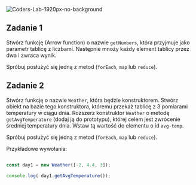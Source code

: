 ![Coders-Lab-1920px-no-background](https://user-images.githubusercontent.com/152855/73064373-5ed69780-3ea1-11ea-8a71-3d370a5e7dd8.png)


## Zadanie 1

Stwórz funkcję (Arrow function) o nazwie ```getNumbers```, która przyjmuje jako parametr tablicę z liczbami. Następnie mnoży każdy element tablicy przez dwa i zwraca wynik.

Spróbuj posłużyć się jedną z metod (```forEach```, ```map``` lub ```reduce```).


## Zadanie 2

Stwórz funkcję o nazwie ```Weather```, która będzie konstruktorem.  Stwórz obiekt na bazie tego konstruktora, któremu przekaż tablicę z 3 pomiarami temperatury w ciągu dnia. Rozszerz konstruktor ```Weather``` o metodę ```getAvgTemperature``` (dodaj ją do prototypu), której celem jest zwrócenie średniej temperatury dnia. Wstaw tą wartość do elementu o id ```avg-temp```.

Spróbuj posłużyć się jedną z metod (```forEach```, ```map``` lub ```reduce```).

Przykładowe wywołania:

```JavaScript

const day1 = new Weather([-2, 4.4, 3]);

console.log( day1.getAvgTemperature());

```

